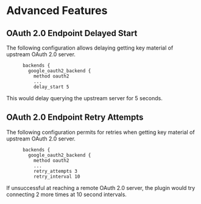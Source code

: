 # Advanced Features

## OAuth 2.0 Endpoint Delayed Start

The following configuration allows delaying getting key material of upstream
OAuth 2.0 server.

```
      backends {
        google_oauth2_backend {
          method oauth2
          ...
          delay_start 5
```

This would delay querying the upstream server for 5 seconds.


## OAuth 2.0 Endpoint Retry Attempts

The following configuration permits for retries when getting key material of
upstream OAuth 2.0 server.

```
      backends {
        google_oauth2_backend {
          method oauth2
          ...
          retry_attempts 3
          retry_interval 10
```

If unsuccessful at reaching a remote OAuth 2.0 server, the plugin would
try connecting 2 more times at 10 second intervals.
